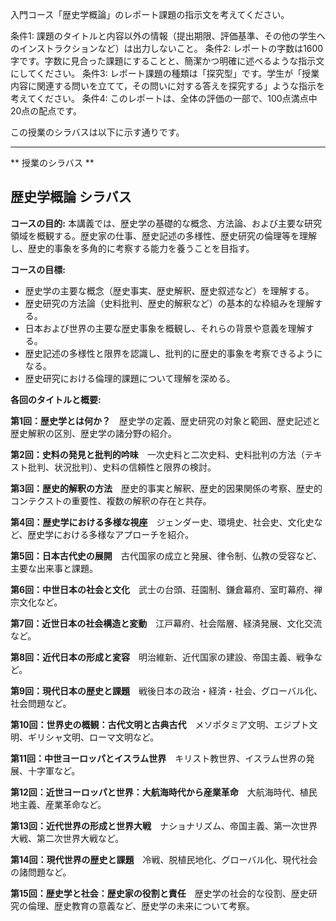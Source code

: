 入門コース「歴史学概論」のレポート課題の指示文を考えてください。

条件1: 課題のタイトルと内容以外の情報（提出期限、評価基準、その他の学生へのインストラクションなど）は出力しないこと。
条件2: レポートの字数は1600字です。字数に見合った課題にすることと、簡潔かつ明確に述べるような指示文にしてください。
条件3: レポート課題の種類は「探究型」です。学生が「授業内容に関連する問いを立てて，その問いに対する答えを探究する」ような指示を考えてください。
条件4: このレポートは、全体の評価の一部で、100点満点中20点の配点です。

この授業のシラバスは以下に示す通りです。

---------------------------------------
** 授業のシラバス **
## 歴史学概論 シラバス

**コースの目的:** 本講義では、歴史学の基礎的な概念、方法論、および主要な研究領域を概観する。歴史家の仕事、歴史記述の多様性、歴史研究の倫理等を理解し、歴史的事象を多角的に考察する能力を養うことを目指す。

**コースの目標:**

* 歴史学の主要な概念（歴史事実、歴史解釈、歴史叙述など）を理解する。
* 歴史研究の方法論（史料批判、歴史的解釈など）の基本的な枠組みを理解する。
* 日本および世界の主要な歴史事象を概観し、それらの背景や意義を理解する。
* 歴史記述の多様性と限界を認識し、批判的に歴史的事象を考察できるようになる。
* 歴史研究における倫理的課題について理解を深める。


**各回のタイトルと概要:**

**第1回：歴史学とは何か？**　歴史学の定義、歴史研究の対象と範囲、歴史記述と歴史解釈の区別、歴史学の諸分野の紹介。

**第2回：史料の発見と批判的吟味**　一次史料と二次史料、史料批判の方法（テキスト批判、状況批判）、史料の信頼性と限界の検討。

**第3回：歴史的解釈の方法**　歴史的事実と解釈、歴史的因果関係の考察、歴史的コンテクストの重要性、複数の解釈の存在と共存。

**第4回：歴史学における多様な視座**　ジェンダー史、環境史、社会史、文化史など、歴史学における多様なアプローチを紹介。

**第5回：日本古代史の展開**　古代国家の成立と発展、律令制、仏教の受容など、主要な出来事と課題。

**第6回：中世日本の社会と文化**　武士の台頭、荘園制、鎌倉幕府、室町幕府、禅宗文化など。

**第7回：近世日本の社会構造と変動**　江戸幕府、社会階層、経済発展、文化交流など。

**第8回：近代日本の形成と変容**　明治維新、近代国家の建設、帝国主義、戦争など。

**第9回：現代日本の歴史と課題**　戦後日本の政治・経済・社会、グローバル化、社会問題など。

**第10回：世界史の概観：古代文明と古典古代**　メソポタミア文明、エジプト文明、ギリシャ文明、ローマ文明など。

**第11回：中世ヨーロッパとイスラム世界**　キリスト教世界、イスラム世界の発展、十字軍など。

**第12回：近世ヨーロッパと世界：大航海時代から産業革命**　大航海時代、植民地主義、産業革命など。

**第13回：近代世界の形成と世界大戦**　ナショナリズム、帝国主義、第一次世界大戦、第二次世界大戦など。

**第14回：現代世界の歴史と課題**　冷戦、脱植民地化、グローバル化、現代社会の諸問題など。

**第15回：歴史学と社会：歴史家の役割と責任**　歴史学の社会的な役割、歴史研究の倫理、歴史教育の意義など、歴史学の未来について考察。

